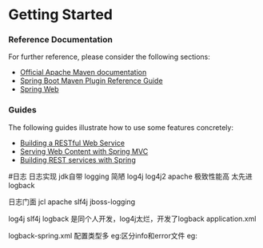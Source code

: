 # Getting Started

### Reference Documentation
For further reference, please consider the following sections:

* [Official Apache Maven documentation](https://maven.apache.org/guides/index.html)
* [Spring Boot Maven Plugin Reference Guide](https://docs.spring.io/spring-boot/docs/2.2.1.RELEASE/maven-plugin/)
* [Spring Web](https://docs.spring.io/spring-boot/docs/2.2.1.RELEASE/reference/htmlsingle/#boot-features-developing-web-applications)

### Guides
The following guides illustrate how to use some features concretely:

* [Building a RESTful Web Service](https://spring.io/guides/gs/rest-service/)
* [Serving Web Content with Spring MVC](https://spring.io/guides/gs/serving-web-content/)
* [Building REST services with Spring](https://spring.io/guides/tutorials/bookmarks/)

#日志
日志实现
jdk自带 logging  简陋
log4j
log4j2 apache   极致性能高 太先进
logback

日志门面
jcl apache
slf4j
jboss-logging

log4j slf4j logback  是同个人开发，log4j太烂，开发了logback
application.xml

logback-spring.xml 配置类型多
eg:区分info和error文件
eg: